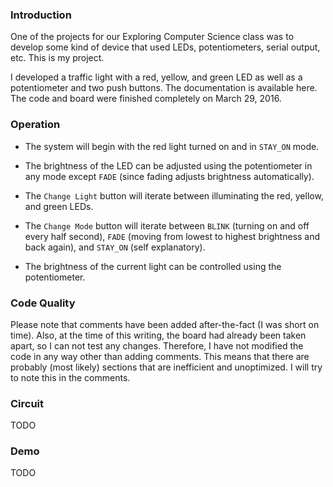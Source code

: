 ### Introduction

One of the projects for our Exploring Computer Science class was to develop some kind of device that used LEDs, potentiometers, serial output, etc. This is my project.

I developed a traffic light with a red, yellow, and green LED as well as a potentiometer and two push buttons. The documentation is available here. The code and board were finished completely on March 29, 2016.

### Operation

* The system will begin with the red light turned on and in `STAY_ON` mode.

* The brightness of the LED can be adjusted using the potentiometer in any mode except `FADE` (since fading adjusts brightness automatically).

* The `Change Light` button will iterate between illuminating the red, yellow, and green LEDs.

* The `Change Mode` button will iterate between `BLINK` (turning on and off every half second), `FADE` (moving from lowest to highest brightness and back again), and `STAY_ON` (self explanatory).

* The brightness of the current light can be controlled using the potentiometer.

### Code Quality

Please note that comments have been added after-the-fact (I was short on time). Also, at the time of this writing, the board had already been taken apart, so I can not test any changes. Therefore, I have not modified the code in any way other than adding comments. This means that there are probably (most likely) sections that are inefficient and unoptimized. I will try to note this in the comments.

### Circuit

TODO

### Demo

TODO
